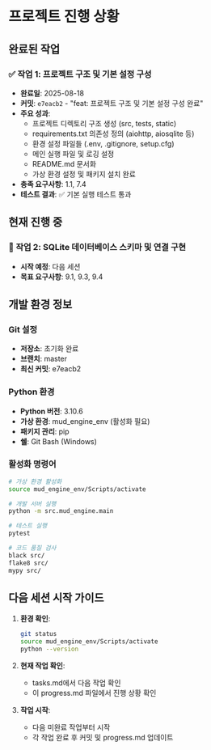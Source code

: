 # 프로젝트 진행 상황

## 완료된 작업

### ✅ 작업 1: 프로젝트 구조 및 기본 설정 구성
- **완료일**: 2025-08-18
- **커밋**: `e7eacb2` - "feat: 프로젝트 구조 및 기본 설정 구성 완료"
- **주요 성과**:
  - 프로젝트 디렉토리 구조 생성 (src, tests, static)
  - requirements.txt 의존성 정의 (aiohttp, aiosqlite 등)
  - 환경 설정 파일들 (.env, .gitignore, setup.cfg)
  - 메인 실행 파일 및 로깅 설정
  - README.md 문서화
  - 가상 환경 설정 및 패키지 설치 완료
- **충족 요구사항**: 1.1, 7.4
- **테스트 결과**: ✅ 기본 실행 테스트 통과

## 현재 진행 중

### 🔄 작업 2: SQLite 데이터베이스 스키마 및 연결 구현
- **시작 예정**: 다음 세션
- **목표 요구사항**: 9.1, 9.3, 9.4

## 개발 환경 정보

### Git 설정
- **저장소**: 초기화 완료
- **브랜치**: master
- **최신 커밋**: e7eacb2

### Python 환경
- **Python 버전**: 3.10.6
- **가상 환경**: mud_engine_env (활성화 필요)
- **패키지 관리**: pip
- **쉘**: Git Bash (Windows)

### 활성화 명령어
```bash
# 가상 환경 활성화
source mud_engine_env/Scripts/activate

# 개발 서버 실행
python -m src.mud_engine.main

# 테스트 실행
pytest

# 코드 품질 검사
black src/
flake8 src/
mypy src/
```

## 다음 세션 시작 가이드

1. **환경 확인**:
   ```bash
   git status
   source mud_engine_env/Scripts/activate
   python --version
   ```

2. **현재 작업 확인**:
   - tasks.md에서 다음 작업 확인
   - 이 progress.md 파일에서 진행 상황 확인

3. **작업 시작**:
   - 다음 미완료 작업부터 시작
   - 각 작업 완료 후 커밋 및 progress.md 업데이트